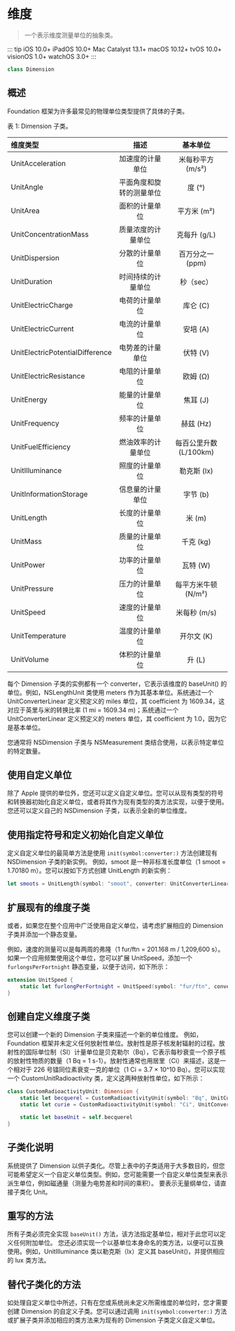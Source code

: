 # 维度

> 一个表示维度测量单位的抽象类。

::: tip
iOS 10.0+
iPadOS 10.0+
Mac Catalyst 13.1+
macOS 10.12+
tvOS 10.0+
visionOS 1.0+
watchOS 3.0+
:::

```swift
class Dimension
```

## 概述

Foundation 框架为许多最常见的物理单位类型提供了具体的子类。

表 1: Dimension 子类。

| 维度类型                        |           描述           |        基本单位        |
| :------------------------------ | :----------------------: | :--------------------: |
| UnitAcceleration                |     加速度的计量单位     |   米每秒平方 (m/s²)    |
| UnitAngle                       | 平面角度和旋转的测量单位 |         度 (°)         |
| UnitArea                        |      面积的计量单位      |      平方米 (m²)       |
| UnitConcentrationMass           |    质量浓度的计量单位    |      克每升 (g/L)      |
| UnitDispersion                  |      分散的计量单位      |    百万分之一 (ppm)    |
| UnitDuration                    |    时间持续的计量单位    |       秒（sec）        |
| UnitElectricCharge              |      电荷的计量单位      |        库仑 (C)        |
| UnitElectricCurrent             |      电流的计量单位      |        安培 (A)        |
| UnitElectricPotentialDifference |     电势差的计量单位     |        伏特 (V)        |
| UnitElectricResistance          |      电阻的计量单位      |        欧姆 (Ω)        |
| UnitEnergy                      |      能量的计量单位      |        焦耳 (J)        |
| UnitFrequency                   |      频率的计量单位      |       赫兹 (Hz)        |
| UnitFuelEfficiency              |    燃油效率的计量单位    | 每百公里升数 (L/100km) |
| UnitIlluminance                 |      照度的计量单位      |      勒克斯 (lx)       |
| UnitInformationStorage          |     信息量的计量单位     |        字节 (b)        |
| UnitLength                      |      长度的计量单位      |         米 (m)         |
| UnitMass                        |      质量的计量单位      |       千克 (kg)        |
| UnitPower                       |      功率的计量单位      |        瓦特 (W)        |
| UnitPressure                    |      压力的计量单位      |  每平方米牛顿 (N/m²)   |
| UnitSpeed                       |      速度的计量单位      |      米每秒 (m/s)      |
| UnitTemperature                 |      温度的计量单位      |       开尔文 (K)       |
| UnitVolume                      |      体积的计量单位      |         升 (L)         |

每个 Dimension 子类的实例都有一个 converter，它表示该维度的 baseUnit() 的单位。例如，NSLengthUnit 类使用 meters 作为其基本单位。系统通过一个 UnitConverterLinear 定义预定义的 miles 单位，其 coefficient 为 1609.34，这对应于英里与米的转换比率 (1 mi = 1609.34 m)；系统通过一个 UnitConverterLinear 定义预定义的 meters 单位，其 coefficient 为 1.0，因为它是基本单位。

您通常将 NSDimension 子类与 NSMeasurement 类结合使用，以表示特定单位的特定数量。

## 使用自定义单位

除了 Apple 提供的单位外，您还可以定义自定义单位。您可以从现有类型的符号和转换器初始化自定义单位，或者将其作为现有类型的类方法实现，以便于使用。您还可以定义自己的 NSDimension 子类，以表示全新的单位维度。

## 使用指定符号和定义初始化自定义单位

定义自定义单位的最简单方法是使用 `init(symbol:converter:)` 方法创建现有 NSDimension 子类的新实例。
例如，smoot 是一种非标准长度单位（1 smoot = 1.70180 m）。您可以按如下方式创建 UnitLength 的新实例：

```swift
let smoots = UnitLength(symbol: "smoot", converter: UnitConverterLinear(coefficient: 1.70180))
```

## 扩展现有的维度子类

或者，如果您在整个应用中广泛使用自定义单位，请考虑扩展相应的 Dimension 子类并添加一个静态变量。

例如，速度的测量可以是每两周的弗隆（1 fur/ftn = 201.168 m / 1,209,600 s）。如果一个应用频繁使用这个单位，您可以扩展 UnitSpeed，添加一个 `furlongsPerFortnight` 静态变量，以便于访问，如下所示：

```swift
extension UnitSpeed {
    static let furlongPerFortnight = UnitSpeed(symbol: "fur/ftn", converter: UnitConverterLinear(coefficient: 201.168 / 1209600.0))
}
```

## 创建自定义维度子类

您可以创建一个新的 Dimension 子类来描述一个新的单位维度。
例如，Foundation 框架并未定义任何放射性单位。放射性是原子核发射辐射的过程。放射性的国际单位制（SI）计量单位是贝克勒尔（Bq），它表示每秒衰变一个原子核的放射性物质的数量（1 Bq = 1 s-1）。放射性通常也用居里（Ci）来描述，这是一个相对于 226 号镭同位素衰变一克的单位（1 Ci = 3.7 × 10^10 Bq）。您可以实现一个 CustomUnitRadioactivity 类，定义这两种放射性单位，如下所示：

```swift
class CustomRadioactivityUnit: Dimension {
    static let becquerel = CustomRadioactivityUnit(symbol: "Bq", UnitConverterLinear(coefficient: 1.0))
    static let curie = CustomRadioactivityUnit(symbol: "Ci", UnitConverterLinear(coefficient: 3.7e10))

    static let baseUnit = self.becquerel
}
```

## 子类化说明

系统提供了 Dimension 以供子类化。尽管上表中的子类适用于大多数目的，但您可能希望定义一个自定义单位类型。例如，您可能需要一个自定义单位类型来表示派生单位，例如磁通量（测量为电势差和时间的乘积）。
要表示无量纲单位，请直接子类化 Unit。

## 重写的方法

所有子类必须完全实现 `baseUnit()` 方法，该方法指定基单位，相对于此您可以定义任何附加单位。
您还必须实现一个以基单位本身命名的类方法，以便可以互换使用。例如，UnitIlluminance 类以勒克斯（lx）定义其 baseUnit()，并提供相应的 lux 类方法。

## 替代子类化的方法

如处理自定义单位中所述，只有在您或系统尚未定义所需维度的单位时，您才需要创建 Dimension 的自定义子类。您可以通过调用 `init(symbol:converter:)` 方法或扩展子类并添加相应的类方法来为现有的 Dimension 子类定义自定义单位。
